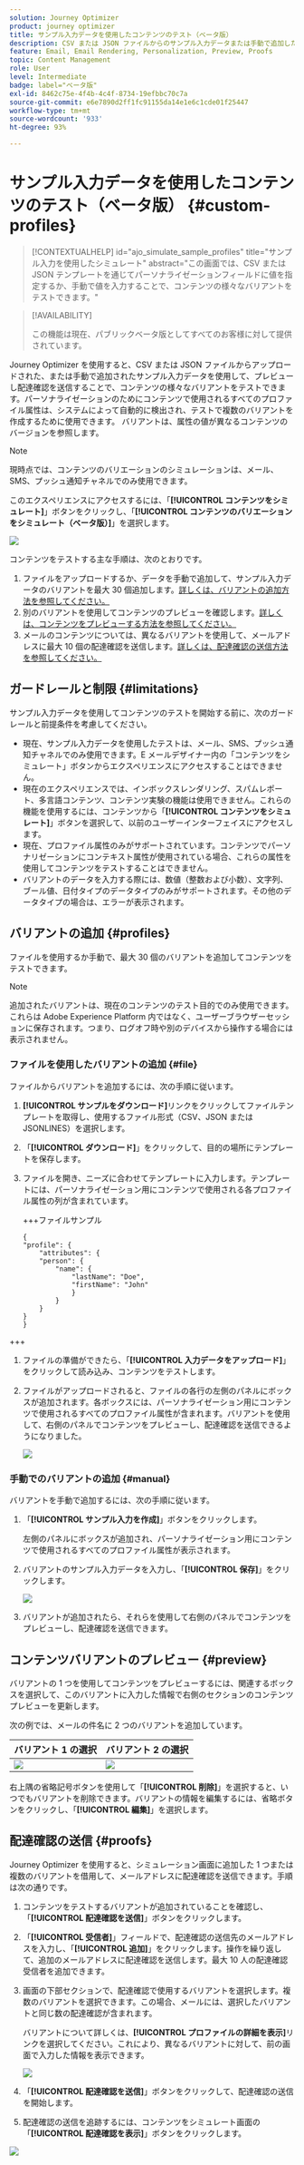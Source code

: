 ```yaml
---
solution: Journey Optimizer
product: journey optimizer
title: サンプル入力データを使用したコンテンツのテスト（ベータ版）
description: CSV または JSON ファイルからのサンプル入力データまたは手動で追加したサンプル入力データを使用して、コンテンツをプレビューし、メールの配達確認を送信する方法について説明します。
feature: Email, Email Rendering, Personalization, Preview, Proofs
topic: Content Management
role: User
level: Intermediate
badge: label="ベータ版"
exl-id: 8462c75e-4f4b-4c4f-8734-19efbbc70c7a
source-git-commit: e6e7890d2ff1fc91155da14e1e6c1cde01f25447
workflow-type: tm+mt
source-wordcount: '933'
ht-degree: 93%

---
```


# サンプル入力データを使用したコンテンツのテスト（ベータ版） {#custom-profiles}

>[!CONTEXTUALHELP]
>id="ajo_simulate_sample_profiles"
>title="サンプル入力を使用したシミュレート"
>abstract="この画面では、CSV または JSON テンプレートを通じてパーソナライゼーションフィールドに値を指定するか、手動で値を入力することで、コンテンツの様々なバリアントをテストできます。"

>[!AVAILABILITY]
>
>この機能は現在、パブリックベータ版としてすべてのお客様に対して提供されています。

Journey Optimizer を使用すると、CSV または JSON ファイルからアップロードされた、または手動で追加されたサンプル入力データを使用して、プレビューし配達確認を送信することで、コンテンツの様々なバリアントをテストできます。パーソナライゼーションのためにコンテンツで使用されるすべてのプロファイル属性は、システムによって自動的に検出され、テストで複数のバリアントを作成するために使用できます。 バリアントは、属性の値が異なるコンテンツのバージョンを参照します。

>[!NOTE]
>
>現時点では、コンテンツのバリエーションのシミュレーションは、メール、SMS、プッシュ通知チャネルでのみ使用できます。

このエクスペリエンスにアクセスするには、「**[!UICONTROL コンテンツをシミュレート]**」ボタンをクリックし、「**[!UICONTROL コンテンツのバリエーションをシミュレート（ベータ版）]**」を選択します。

![](assets/simulate-sample.png)

コンテンツをテストする主な手順は、次のとおりです。

1. ファイルをアップロードするか、データを手動で追加して、サンプル入力データのバリアントを最大 30 個追加します。[詳しくは、バリアントの追加方法を参照してください。](#profiles)
1. 別のバリアントを使用してコンテンツのプレビューを確認します。[詳しくは、コンテンツをプレビューする方法を参照してください。](#preview)
1. メールのコンテンツについては、異なるバリアントを使用して、メールアドレスに最大 10 個の配達確認を送信します。[詳しくは、配達確認の送信方法を参照してください。](#proofs)


## ガードレールと制限 {#limitations}

サンプル入力データを使用してコンテンツのテストを開始する前に、次のガードレールと前提条件を考慮してください。

* 現在、サンプル入力データを使用したテストは、メール、SMS、プッシュ通知チャネルでのみ使用できます。E メールデザイナー内の「コンテンツをシミュレート」ボタンからエクスペリエンスにアクセスすることはできません。
* 現在のエクスペリエンスでは、インボックスレンダリング、スパムレポート、多言語コンテンツ、コンテンツ実験の機能は使用できません。これらの機能を使用するには、コンテンツから「**[!UICONTROL コンテンツをシミュレート]**」ボタンを選択して、以前のユーザーインターフェイスにアクセスします。
* 現在、プロファイル属性のみがサポートされています。コンテンツでパーソナリゼーションにコンテキスト属性が使用されている場合、これらの属性を使用してコンテンツをテストすることはできません。
* バリアントのデータを入力する際には、数値（整数および小数）、文字列、ブール値、日付タイプのデータタイプのみがサポートされます。その他のデータタイプの場合は、エラーが表示されます。

## バリアントの追加 {#profiles}

ファイルを使用するか手動で、最大 30 個のバリアントを追加してコンテンツをテストできます。

>[!NOTE]
>
>追加されたバリアントは、現在のコンテンツのテスト目的でのみ使用できます。これらは Adobe Experience Platform 内ではなく、ユーザーブラウザーセッションに保存されます。つまり、ログオフ時や別のデバイスから操作する場合には表示されません。

### ファイルを使用したバリアントの追加 {#file}

ファイルからバリアントを追加するには、次の手順に従います。

1. **[!UICONTROL サンプルをダウンロード]**&#x200B;リンクをクリックしてファイルテンプレートを取得し、使用するファイル形式（CSV、JSON または JSONLINES）を選択します。
1. 「**[!UICONTROL ダウンロード]**」をクリックして、目的の場所にテンプレートを保存します。
1. ファイルを開き、ニーズに合わせてテンプレートに入力します。テンプレートには、パーソナライゼーション用にコンテンツで使用される各プロファイル属性の列が含まれています。

   +++ファイルサンプル

   ```
   {
   "profile": {
       "attributes": {
       "person": {
           "name": {
               "lastName": "Doe",
               "firstName": "John"
               }
           }
       }
   }
   }
   ```

+++

1. ファイルの準備ができたら、「**[!UICONTROL 入力データをアップロード]**」をクリックして読み込み、コンテンツをテストします。
1. ファイルがアップロードされると、ファイルの各行の左側のパネルにボックスが追加されます。各ボックスには、パーソナライゼーション用にコンテンツで使用されるすべてのプロファイル属性が含まれます。バリアントを使用して、右側のパネルでコンテンツをプレビューし、配達確認を送信できるようになりました。

   ![](assets/simulate-custom-variants.png)

### 手動でのバリアントの追加 {#manual}

バリアントを手動で追加するには、次の手順に従います。

1. 「**[!UICONTROL サンプル入力を作成]**」ボタンをクリックします。

   左側のパネルにボックスが追加され、パーソナライゼーション用にコンテンツで使用されるすべてのプロファイル属性が表示されます。

1. バリアントのサンプル入力データを入力し、「**[!UICONTROL 保存]**」をクリックします。

   ![](assets/simulate-custom-add.png)

1. バリアントが追加されたら、それらを使用して右側のパネルでコンテンツをプレビューし、配達確認を送信できます。

## コンテンツバリアントのプレビュー {#preview}

バリアントの 1 つを使用してコンテンツをプレビューするには、関連するボックスを選択して、このバリアントに入力した情報で右側のセクションのコンテンツプレビューを更新します。

次の例では、メールの件名に 2 つのバリアントを追加しています。

| バリアント 1 の選択 | バリアント 2 の選択 |
|----------|-------------|
| ![](assets/simulate-custom-boxes.png) | ![](assets/simulate-custom-boxes2.png) |

右上隅の省略記号ボタンを使用して「**[!UICONTROL 削除]**」を選択すると、いつでもバリアントを削除できます。バリアントの情報を編集するには、省略ボタンをクリックし、「**[!UICONTROL 編集]**」を選択します。

## 配達確認の送信 {#proofs}

Journey Optimizer を使用すると、シミュレーション画面に追加した 1 つまたは複数のバリアントを借用して、メールアドレスに配達確認を送信できます。手順は次の通りです。

1. コンテンツをテストするバリアントが追加されていることを確認し、「**[!UICONTROL 配達確認を送信]**」ボタンをクリックします。

1. 「**[!UICONTROL 受信者]**」フィールドで、配達確認の送信先のメールアドレスを入力し、「**[!UICONTROL 追加]**」をクリックします。操作を繰り返して、追加のメールアドレスに配達確認を送信します。最大 10 人の配達確認受信者を追加できます。

1. 画面の下部セクションで、配達確認で使用するバリアントを選択します。複数のバリアントを選択できます。この場合、メールには、選択したバリアントと同じ数の配達確認が含まれます。

   バリアントについて詳しくは、**[!UICONTROL プロファイルの詳細を表示]**&#x200B;リンクを選択してください。これにより、異なるバリアントに対して、前の画面で入力した情報を表示できます。

   ![](assets/simulate-custom-proofs.png)

1. 「**[!UICONTROL 配達確認を送信]**」ボタンをクリックして、配達確認の送信を開始します。

1. 配達確認の送信を追跡するには、コンテンツをシミュレート画面の「**[!UICONTROL 配達確認を表示]**」ボタンをクリックします。

![](assets/simulate-custom-sent-proofs.png)
